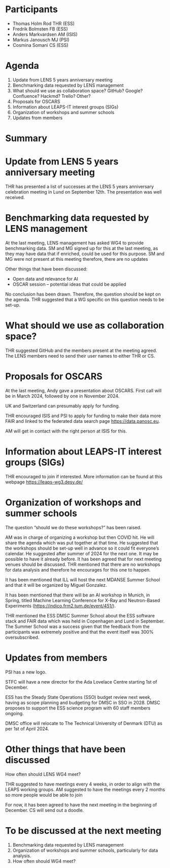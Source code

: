 # Participants
* Thomas Holm Rod THR (ESS)
* Fredrik Bolmsten FB (ESS) 
* Anders Markvardsen AM (ISIS)
* Markus Janousch MJ (PSI)
* Cosmina Somani CS (ESS)


# Agenda

1. Update from LENS 5 years anniversary meeting
2. Benchmarking data requested by LENS management
3. What should we use as collaboration space? GitHub? Google? Confluence? Hackmd? Trello? Other?
4. Proposals for OSCARS
5. Information about LEAPS-IT interest groups (SIGs)
6. Organization of workshops and summer schools
7. Updates from members


# Summary 

# Update from LENS 5 years anniversary meeting

THR has presented a list of successes at the LENS 5 years anniversary celebration meeting in Lund on September 12th. The presentation was well received.

# Benchmarking data requested by LENS management

At the last meeting, LENS management has asked WG4 to provide benchmarking data. SM and MG signed up for this at the last meeting, as they may have data that if enriched, could be used for this purpose. SM and MG were not present at this meeting therefore, there are no updates 

Other things that have been discussed: 
-	Open data and relevance for AI
-	OSCAR session – potential ideas that could be applied 

No conclusion has been drawn. Therefore, the question should be kept on the agenda. THR suggested that a WG specific on this question needs to be set-up.

# What should we use as collaboration space?

THR suggested GitHub and the members present at the meeting agreed. The LENS members need to send their user names to either THR or CS. 

# Proposals for OSCARS

At the last meeting, Andy gave a presentation about OSCARS. First call will be in March 2024, followed by one in November 2024.

UK and Switzerland can presumably apply for funding.

THR encouraged ISIS and PSI to apply for funding to make their data more FAIR and linked to the federated data search page https://data.panosc.eu. 

AM will get in contact with the right person at ISIS for this.

# Information about LEAPS-IT interest groups (SIGs)

THR encouraged to join if interested. More information can be found at this webpage https://leaps-wg3.desy.de/ 

# Organization of workshops and summer schools 

The question “should we do these workshops?” has been raised. 

AM was in charge of organizing a workshop but then COVID hit. He will share the agenda which was put together at that time. He suggested that the workshops should be set-up well in advance so it could fit everyone’s calendar. He suggested after summer of 2024 for the next one. It may be possible to have it already before. It has been agreed that for next meeting venues should be discussed. 
THR mentioned that there are no workshops for data analysis and therefore he encourages for this one to happen. 

It has been mentioned that ILL will host the next MDANSE Summer School and that it will be organized by Miguel Gonzalez. 

It has been mentioned that there will be an AI workshop in Munich, in Spring, titled Machine Learning Conference for X-Ray and Neutron-Based Experiments (https://indico.frm2.tum.de/event/451/).

THR mentioned the ESS DMSC Summer School about the ESS software stack and FAIR data which was held in Copenhagen and Lund in September. The Summer School was a success given that the feedback from the participants was extremely positive and that the event itself was 300% oversubscribed. 

#  Updates from members 

PSI has a new logo.

STFC will have a new director for the Ada Lovelace Centre starting 1st of December.

ESS has the Steady State Operations (SSO) budget review next week, having as scope planning and budgeting for DMSC in SSO in 2028. DMSC proposes to support the ESS science program with 60 staff members ongoing.

DMSC office will relocate to The Technical University of Denmark (DTU) as per 1st of April 2024.

# Other things that have been discussed

How often should LENS WG4 meet?

THR suggested to have meetings every 4 weeks, in order to align with the LEAPS working groups. AM suggested to have the meetings every 2 months so more people would be able to join 

For now, it has been agreed to have the next meeting in the beginning of December. CS will send out a doodle.

# To be discussed at the next meeting

1.	Benchmarking data requested by LENS management
2.	Organization of workshops and summer schools, particularly for data analysis.
3.	How often should WG4 meet?







